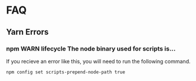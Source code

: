 # FAQ

## Yarn Errors

### npm WARN lifecycle The node binary used for scripts is...

If you recieve an error like this, you will need to run the following command.

`npm config set scripts-prepend-node-path true`
